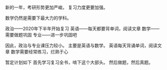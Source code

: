 新的一年，考研形势更加严峻。
复习力度更要加强。

数学仍然是需要下最大力的学科。

政治——2020年下半年开始复习
英语——每天都要背单词，阅读文章
数学——需要做题巩固
专业——进一步巩固吧

因此，政治与专业课压力较小。
主要是英语与数学。
英语每天背诵单词，阅读文章
数学需要经常练习，烂熟于心

暂定计划如下
首先学习复习全书，啃下这个大部头。
然后做题，然后真题。

